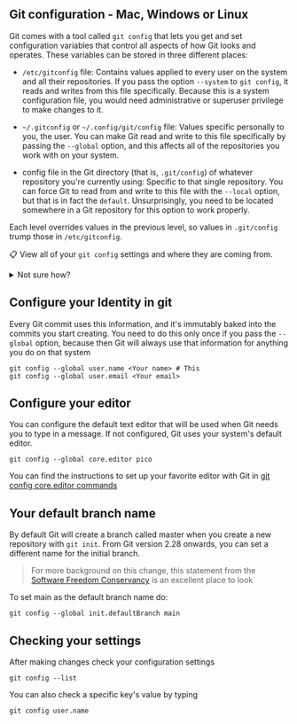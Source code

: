 ## Git configuration - Mac, Windows or Linux

Git comes with a tool called `git config` that lets you get and set configuration variables that control all aspects of how Git looks and operates. These variables can be stored in three different places:

- `/etc/gitconfig` file: Contains values applied to every user on the system and all their repositories. If you pass the option `--system` to `git config`, it reads and writes from this file specifically. Because this is a system configuration file, you would need administrative or superuser privilege to make changes to it.

- `~/.gitconfig` or `~/.config/git/config` file: Values specific personally to you, the user. You can make Git read and write to this file specifically by passing the `--global` option, and this affects all of the repositories you work with on your system.

- config file in the Git directory (that is, `.git/config`) of whatever repository you're currently using: Specific to that single repository. You can force Git to read from and write to this file with the `--local` option, but that is in fact the `default`. Unsurprisingly, you need to be located somewhere in a Git repository for this option to work properly.

Each level overrides values in the previous level, so values in `.git/config` trump those in `/etc/gitconfig`.

📋 View all of your `git config` settings and where they are coming from.

<details>
  <summary>Not sure how?</summary>

```
# list all local images:
git config --list --show-origin
```
</details>

## Configure your Identity in git

Every Git commit uses this information, and it's immutably baked into the commits you start creating. You need to do this only once if you pass the `--global` option, because then Git will always use that information for anything you do on that system

```
git config --global user.name <Your name> # This 
git config --global user.email <Your email>
```

## Configure your editor
You can configure the default text editor that will be used when Git needs you to type in a message. If not configured, Git uses your system's default editor.

```
git config --global core.editor pico
```

You can find the instructions to set up your favorite editor with Git in [git config core.editor commands](https://git-scm.com/book/en/v2/ch00/ch_core_editor)

## Your default branch name
By default Git will create a branch called master when you create a new repository with `git init`. From Git version 2.28 onwards, you can set a different name for the initial branch.

> For more background on this change, this statement from the [Software Freedom Conservancy](https://sfconservancy.org/news/2020/jun/23/gitbranchname/) is an excellent place to look

To set main as the default branch name do:

```
git config --global init.defaultBranch main
```

## Checking your settings

After making changes check your configuration settings

```
git config --list
```

You can also check a specific key's value by typing
```
git config user.name
```